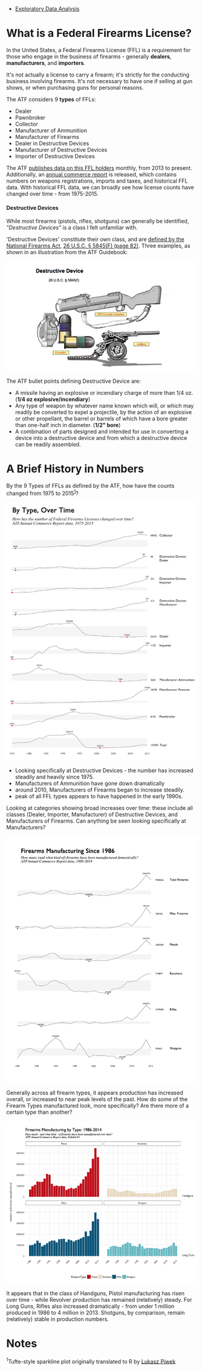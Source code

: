 - [Exploratory Data Analysis](EDA-FFLs.md)

# What is a Federal Firearms License?

In the United States, a Federal Firearms License (FFL) is a requirement for those who engage in the business of firearms - generally **dealers**, **manufacturers**, and **importers**. 

It's not actually a license to carry a firearm; it's strictly for the conducting business involving firearms. It's not necessary to have one if selling at gun shows, or when purchasing guns for personal reasons. 

The ATF considers 9 __types__ of FFLs: 

- Dealer
- Pawnbroker
- Collector
- Manufacturer of Ammunition
- Manufacturer of Firearms
- Dealer in Destructive Devices
- Manufacturer of Destructive Devices
- Importer of Destructive Devices

The ATF [publishes data on this FFL holders](https://www.atf.gov/firearms/listing-federal-firearms-licensees-ffls-2016) monthly, from 2013 to present. Additionally, an [annual commerce report](https://www.atf.gov/resource-center/data-statistics) is released, which contains numbers on weapons registrations, imports and taxes, and historical FFL data. With historical FFL data, we can broadly see how license counts have changed over time - from 1975-2015. 

#### Destructive Devices

While most firearms (pistols, rifles, shotguns) can generally be identified, _"Destructive Devices"_ is a class I felt unfamiliar with. 

'Destructive Devices' constitute their own class, and are [defined by the National Firearms Act](https://www.atf.gov/firearms/firearms-guides-importation-verification-firearms-national-firearms-act-definitions-1), [26 U.S.C. § 5845(F) (page 82)](https://www.atf.gov/firearms/docs/guide/atf-guidebook-importation-verification-firearms-ammunition-and-implements-war/download). Three examples, as shown in an illustration from the ATF Guidebook:

![destructive devices](indd/assets/dd-definition.png)

The ATF bullet points defining Destructive Device are: 

- A missile having an explosive or incendiary charge of more than 1/4 oz. (**1/4 oz explosive/incendiary**)
- Any type of weapon by whatever name known which will, or which may readily be converted to expel a projectile, by the action of an explosive or other propellant, the barrel or barrels of which have a bore greater than one-half inch in diameter. (**1/2" bore**)
- A combination of parts designed and intended for use in converting a device into a destructive device and from which a destructive device can be readily assembled.


# A Brief History in Numbers

By the 9 Types of FFLs as defined by the ATF, how have the counts changed from 1975 to 2015<sup>[1](#works-cited)</sup>?

![FFL-History-02](indd/assets/TypesOverTime-V2.jpg)

- Looking specifically at Destructive Devices - the number has increased steadily and heavily since 1975.
- Manufacturers of Ammunition have gone down dramatically
- around 2010, Manufacturers of Firearms began to increase steadily.
- peak of all FFL types appears to have happened in the early 1990s.

Looking at categories showing broad increases over time: these include all classes (Dealer, Importer, Manufacturer) of Destructive Devices, and Manufacturers of Firearms. Can anything be seen looking specifically at Manufacturers? 

![Historical-Firearms-Manufacturing-01](indd/assets/Historical-Firearms-Manufacturing-01.jpg)

Generally across all firearm types, it appears production has increased overall, or increased to near peak levels of the past. How do some of the Firearm Types manufactured look, more specifically? Are there more of a certain type than another? 

![facet-FirearmsManufacturing](indd/assets/facet-FirearmsManufacturing-02.jpg)

It appears that in the class of Handguns, Pistol manufacturing has risen over time - while Revolver production has remained (relatively) steady. For Long Guns, Rifles also increased dramatically - from under 1 million produced in 1986 to 4 million in 2013. Shotguns, by comparison, remain (relatively) stable in production numbers.


# Notes

<sup>1</sup>Tufte-style sparkline plot originally translated to R by [Lukasz Piwek](http://motioninsocial.com/tufte/)